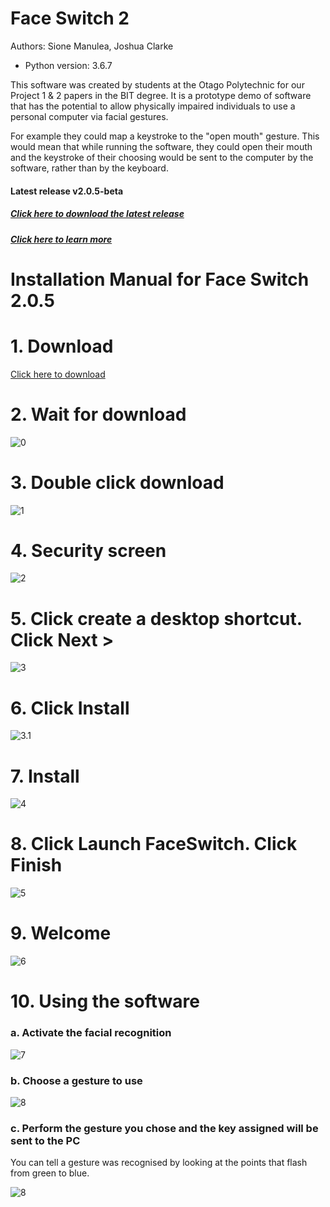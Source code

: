 # Face Switch 2
Authors: Sione Manulea, Joshua Clarke
- Python version: 3.6.7

This software was created by students at the Otago Polytechnic for our Project 1 & 2 papers in the BIT degree. It is a prototype demo of software that has the potential to allow physically impaired individuals to use a personal computer via facial gestures.

For example they could map a keystroke to the "open mouth" gesture. This would mean that while running the software, they could open their mouth and the keystroke of their choosing would be sent to the computer by the software, rather than by the keyboard.

#### Latest release v2.0.5-beta
##### [Click here to download the latest release](https://github.com/accessibilitysoftwarehub/FaceSwitch2/releases/tag/v2.0.5-beta)
##### [Click here to learn more](https://github.com/accessibilitysoftwarehub/FaceSwitch2/wiki)


# Installation Manual for Face Switch 2.0.5

# 1. Download
[Click here to download](https://github.com/accessibilitysoftwarehub/FaceSwitch2/releases/download/v2.0.5-beta/FaceSwitchSetup.exe)

# 2. Wait for download
![0](https://i.imgur.com/oKoAYAb.png)

# 3. Double click download

![1](https://i.imgur.com/ZNQtlEw.png)

# 4. Security screen

![2](https://i.imgur.com/ZwaQuEB.png)

# 5. Click create a desktop shortcut. Click Next >

![3](https://i.imgur.com/tUcEnap.png)

# 6. Click Install

![3.1](https://i.imgur.com/j6NMiwy.png)

# 7. Install

![4](https://i.imgur.com/yZKoHiw.png)

# 8. Click Launch FaceSwitch. Click Finish

![5](https://i.imgur.com/EqQFhTf.png)

# 9. Welcome

![6](https://i.imgur.com/JA1t8up.png)

# 10. Using the software

### a. Activate the facial recognition
![7](https://media.giphy.com/media/f6UwgU1G0PgM9unpdH/giphy.gif)

### b. Choose a gesture to use
![8](https://media.giphy.com/media/H1AlVTkeAzcgzOUzeY/giphy.gif)

### c. Perform the gesture you chose and the key assigned will be sent to the PC
You can tell a gesture was recognised by looking at the points that flash from green to blue.

![8](https://media.giphy.com/media/RIwl1O0O1vmSJHgrpH/giphy.gif)
